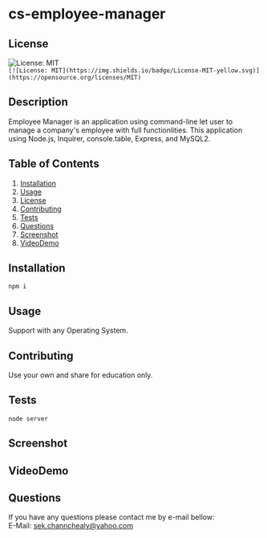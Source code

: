 # cs-employee-manager

## License 
  
 ![License: MIT](https://img.shields.io/badge/License-MIT-yellow.svg)  
 `[![License: MIT](https://img.shields.io/badge/License-MIT-yellow.svg)](https://opensource.org/licenses/MIT)`
  
## Description 
Employee Manager is an application using command-line let user to manage a company's employee with full functionlities. This application using Node.js, Inquirer, console.table, Express, and MySQL2.

## Table of Contents
1. [Installation](#Installation)
2. [Usage](#Usage)
3. [License](#License)
4. [Contributing](#Contributing)
5. [Tests](#Tests)
6. [Questions](#Questions)
7. [Screenshot](#Screenshot)
8. [VideoDemo](#VideoDemo)
  
## Installation
```
npm i
```

## Usage
Support with any Operating System. 

## Contributing
Use your own and share for education only.

## Tests
```
node server
```
  
## Screenshot


## VideoDemo


## Questions
If you have any questions please contact me by e-mail bellow:  
E-Mail: sek.channchealy@yahoo.com
